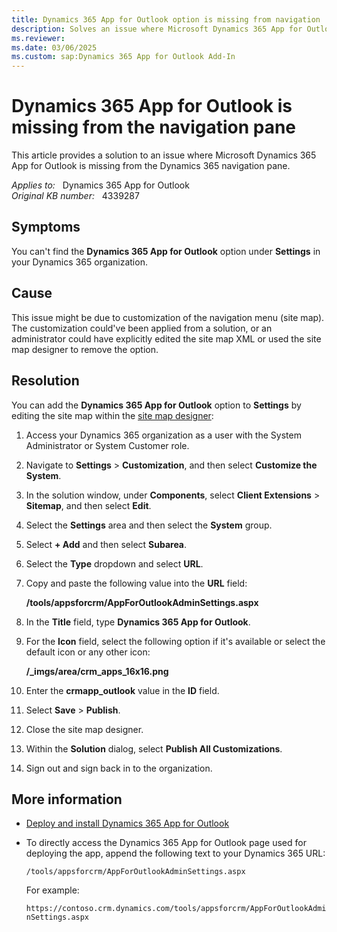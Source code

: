 ```yaml
---
title: Dynamics 365 App for Outlook option is missing from navigation
description: Solves an issue where Microsoft Dynamics 365 App for Outlook is missing from the Dynamics 365 navigation pane.
ms.reviewer: 
ms.date: 03/06/2025
ms.custom: sap:Dynamics 365 App for Outlook Add-In
---
```

# Dynamics 365 App for Outlook is missing from the navigation pane

This article provides a solution to an issue where Microsoft Dynamics 365 App for Outlook is missing from the Dynamics 365 navigation pane.

_Applies to:_ &nbsp; Dynamics 365 App for Outlook  
_Original KB number:_ &nbsp; 4339287

## Symptoms

You can't find the **Dynamics 365 App for Outlook** option under **Settings** in your Dynamics 365 organization.

## Cause

This issue might be due to customization of the navigation menu (site map). The customization could've been applied from a solution, or an administrator could have explicitly edited the site map XML or used the site map designer to remove the option.

## Resolution

You can add the **Dynamics 365 App for Outlook** option to **Settings** by editing the site map within the [site map designer](/dynamics365/customerengagement/on-premises/customize/create-site-map-app):

1. Access your Dynamics 365 organization as a user with the System Administrator or System Customer role.
2. Navigate to **Settings** > **Customization**, and then select **Customize the System**.
3. In the solution window, under **Components**, select **Client Extensions** > **Sitemap**, and then select **Edit**.
4. Select the **Settings** area and then select the **System** group.
5. Select **+ Add** and then select **Subarea**.
6. Select the **Type** dropdown and select **URL**.
7. Copy and paste the following value into the **URL** field:

    **/tools/appsforcrm/AppForOutlookAdminSettings.aspx**

8. In the **Title** field, type **Dynamics 365 App for Outlook**.

9. For the **Icon** field, select the following option if it's available or select the default icon or any other icon:

    **/_imgs/area/crm_apps_16x16.png**

10. Enter the **crmapp_outlook** value in the **ID** field.
11. Select **Save** > **Publish**.
12. Close the site map designer.
13. Within the **Solution** dialog, select **Publish All Customizations**.
14. Sign out and sign back in to the organization.

## More information

- [Deploy and install Dynamics 365 App for Outlook](/dynamics365/outlook-app/deploy-dynamics-365-app-for-outlook)
- To directly access the Dynamics 365 App for Outlook page used for deploying the app, append the following text to your Dynamics 365 URL:

  `/tools/appsforcrm/AppForOutlookAdminSettings.aspx`

  For example:

  `https://contoso.crm.dynamics.com/tools/appsforcrm/AppForOutlookAdminSettings.aspx`
